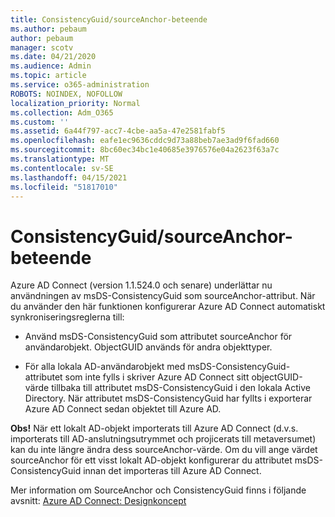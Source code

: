 ```yaml
---
title: ConsistencyGuid/sourceAnchor-beteende
ms.author: pebaum
author: pebaum
manager: scotv
ms.date: 04/21/2020
ms.audience: Admin
ms.topic: article
ms.service: o365-administration
ROBOTS: NOINDEX, NOFOLLOW
localization_priority: Normal
ms.collection: Adm_O365
ms.custom: ''
ms.assetid: 6a44f797-acc7-4cbe-aa5a-47e2581fabf5
ms.openlocfilehash: eafe1ec9636cddc9d73a88beb7ae3ad9f6fad660
ms.sourcegitcommit: 8bc60ec34bc1e40685e3976576e04a2623f63a7c
ms.translationtype: MT
ms.contentlocale: sv-SE
ms.lasthandoff: 04/15/2021
ms.locfileid: "51817010"
---
```

# <a name="consistencyguid--sourceanchor-behavior"></a>ConsistencyGuid/sourceAnchor-beteende

Azure AD Connect (version 1.1.524.0 och senare) underlättar nu användningen av msDS-ConsistencyGuid som sourceAnchor-attribut. När du använder den här funktionen konfigurerar Azure AD Connect automatiskt synkroniseringsreglerna till:
  
- Använd msDS-ConsistencyGuid som attributet sourceAnchor för användarobjekt. ObjectGUID används för andra objekttyper.
    
- För alla lokala AD-användarobjekt med msDS-ConsistencyGuid-attributet som inte fylls i skriver Azure AD Connect sitt objectGUID-värde tillbaka till attributet msDS-ConsistencyGuid i den lokala Active Directory. När attributet msDS-ConsistencyGuid har fyllts i exporterar Azure AD Connect sedan objektet till Azure AD.
    
 **Obs!** När ett lokalt AD-objekt importerats till Azure AD Connect (d.v.s. importerats till AD-anslutningsutrymmet och projicerats till metaversumet) kan du inte längre ändra dess sourceAnchor-värde. Om du vill ange värdet sourceAnchor för ett visst lokalt AD-objekt konfigurerar du attributet msDS-ConsistencyGuid innan det importeras till Azure AD Connect. 
  
Mer information om SourceAnchor och ConsistencyGuid finns i följande avsnitt: [Azure AD Connect: Designkoncept](https://docs.microsoft.com/azure/active-directory/connect/active-directory-aadconnect-design-concepts)
  

